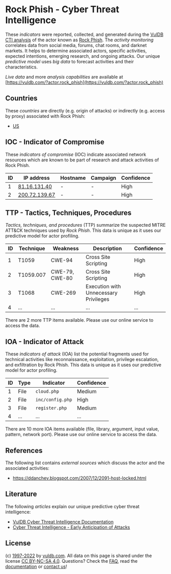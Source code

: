 # Rock Phish - Cyber Threat Intelligence

These _indicators_ were reported, collected, and generated during the [VulDB CTI analysis](https://vuldb.com/?kb.cti) of the actor known as [Rock Phish](https://vuldb.com/?actor.rock_phish). The _activity monitoring_ correlates data from social media, forums, chat rooms, and darknet markets. It helps to determine associated actors, specific activities, expected intentions, emerging research, and ongoing attacks. Our unique _predictive model_ uses _big data_ to forecast activities and their characteristics.

_Live data_ and more _analysis capabilities_ are available at [https://vuldb.com/?actor.rock_phish](https://vuldb.com/?actor.rock_phish)

## Countries

These _countries_ are directly (e.g. origin of attacks) or indirectly (e.g. access by proxy) associated with Rock Phish:

* [US](https://vuldb.com/?country.us)

## IOC - Indicator of Compromise

These _indicators of compromise_ (IOC) indicate associated network resources which are known to be part of research and attack activities of Rock Phish.

ID | IP address | Hostname | Campaign | Confidence
-- | ---------- | -------- | -------- | ----------
1 | [81.16.131.40](https://vuldb.com/?ip.81.16.131.40) | - | - | High
2 | [200.72.139.67](https://vuldb.com/?ip.200.72.139.67) | - | - | High

## TTP - Tactics, Techniques, Procedures

_Tactics, techniques, and procedures_ (TTP) summarize the suspected MITRE ATT&CK techniques used by _Rock Phish_. This data is unique as it uses our predictive model for actor profiling.

ID | Technique | Weakness | Description | Confidence
-- | --------- | -------- | ----------- | ----------
1 | T1059 | CWE-94 | Cross Site Scripting | High
2 | T1059.007 | CWE-79, CWE-80 | Cross Site Scripting | High
3 | T1068 | CWE-269 | Execution with Unnecessary Privileges | High
4 | ... | ... | ... | ...

There are 2 more TTP items available. Please use our online service to access the data.

## IOA - Indicator of Attack

These _indicators of attack_ (IOA) list the potential fragments used for technical activities like reconnaissance, exploitation, privilege escalation, and exfiltration by Rock Phish. This data is unique as it uses our predictive model for actor profiling.

ID | Type | Indicator | Confidence
-- | ---- | --------- | ----------
1 | File | `cloud.php` | Medium
2 | File | `inc/config.php` | High
3 | File | `register.php` | Medium
4 | ... | ... | ...

There are 10 more IOA items available (file, library, argument, input value, pattern, network port). Please use our online service to access the data.

## References

The following list contains _external sources_ which discuss the actor and the associated activities:

* https://ddanchev.blogspot.com/2007/12/2091-host-locked.html

## Literature

The following _articles_ explain our unique predictive cyber threat intelligence:

* [VulDB Cyber Threat Intelligence Documentation](https://vuldb.com/?kb.cti)
* [Cyber Threat Intelligence - Early Anticipation of Attacks](https://www.scip.ch/en/?labs.20201022)

## License

(c) [1997-2022](https://vuldb.com/?kb.changelog) by [vuldb.com](https://vuldb.com/?kb.about). All data on this page is shared under the license [CC BY-NC-SA 4.0](https://creativecommons.org/licenses/by-nc-sa/4.0/). Questions? Check the [FAQ](https://vuldb.com/?kb.faq), read the [documentation](https://vuldb.com/?kb) or [contact us](https://vuldb.com/?contact)!
